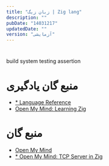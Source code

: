 ```yaml
---
title: "زبان زیگ | Zig lang"
description: ""
pubDate: "14031217"
updatedDate: ""
version: "آزمایشی"
---
```


# 
build system
testing
assertion


# منبع گان یادگیری
- [* Language Reference](https://ziglang.org/documentation/master/)
- [Open My Mind: Learning Zig](https://www.openmymind.net/learning_zig/)

# منبع گان
- [Open My Mind](https://www.openmymind.net/)
- [* Open My Mind: TCP Server in Zig](https://www.openmymind.net/TCP-Server-In-Zig-Part-1-Single-Threaded/)

